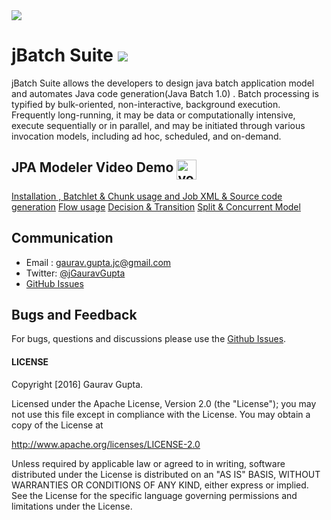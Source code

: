 <img src="http://plugins.netbeans.org/data/images/1403118310_p1.png">

# jBatch Suite [![][license img]][license]

jBatch Suite allows the developers to design java batch application model and automates Java code generation(Java Batch 1.0) . Batch processing is typified by bulk-oriented, non-interactive, background execution. Frequently long-running, it may be data or computationally intensive, execute sequentially or in parallel, and may be initiated through various invocation models, including ad hoc, scheduled, and on-demand. 

## JPA Modeler Video Demo <img src="https://forrst-live.s3.amazonaws.com/posts/snaps/111179/large.png?1317425412" alt="youtube" style="vertical-align:top;width:32px;height:32px;"></a></h2>
[Installation , Batchlet & Chunk usage and Job XML & Source code generation](https://www.youtube.com/watch?v=bQt_mtH5Gd8&feature=youtu.be)
[Flow usage](https://www.youtube.com/watch?v=YXKcpnTxqz4)
[Decision & Transition](https://www.youtube.com/watch?v=2SRhE-wIgm4)
[Split & Concurrent Model](https://www.youtube.com/watch?v=VV4V0UrxFSA)

## Communication

- Email : [gaurav.gupta.jc@gmail.com](mailto:gaurav.gupta.jc@gmail.com)
- Twitter: [@jGauravGupta](http://twitter.com/jGauravGupta)
- [GitHub Issues](https://github.com/jGauravGupta/jbatchsuite/issues)


## Bugs and Feedback

For bugs, questions and discussions please use the [Github Issues](https://github.com/jGauravGupta/jbatchsuite/issues).

 
#### LICENSE

Copyright [2016] Gaurav Gupta.

Licensed under the Apache License, Version 2.0 (the "License");
you may not use this file except in compliance with the License.
You may obtain a copy of the License at

<http://www.apache.org/licenses/LICENSE-2.0>

Unless required by applicable law or agreed to in writing, software
distributed under the License is distributed on an "AS IS" BASIS,
WITHOUT WARRANTIES OR CONDITIONS OF ANY KIND, either express or implied.
See the License for the specific language governing permissions and
limitations under the License.


[license]:LICENSE-2.0.txt
[license img]:https://img.shields.io/badge/License-Apache%202-blue.svg
